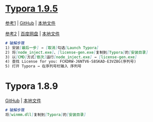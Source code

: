 # [Typora 1.9.5](https://blog.csdn.net/qq_46263813/article/details/145905656)

[参考1](https://www.cnblogs.com/huoyl/p/19013115) | [GitHub](https://github.com/huoyalong/tool-use/tree/main/Typroa) | [本地文件](../docs/Typora/Typora激活脚本.zip)

[参考2](https://blog.csdn.net/qq_46263813/article/details/145905656) | [百度网盘](https://pan.baidu.com/s/1KtL3FoclM11no2sf95znUw?pwd=5iv9) | [本地文件](../docs/Typora/Typora激活脚本.zip)

```markdown
# 破解步骤
1) 安装[最后一步] → [取消]勾选[Launch Typora]
2) 将[node_inject.exe]、[license-gen.exe]复制到[Typora]的[安装目录]
3) 以[CMD]方式[依次]运行[node_inject.exe] → [license-gen.exe]
4) 查找 License for you: FCKDRW-J6NTV6-S8SKAD-E3VZ8G(序列号)
5) 打开 Typora → 在序列号栏输入 序列号
```

# Typora 1.8.9

[GitHub](https://github.com/main-studio/TyporaCrack) | [本地文件](../docs/Typora/package/)

```markdown
# 破解步骤
将[winmm.dll]复制到[Typora]的[安装目录]
```

